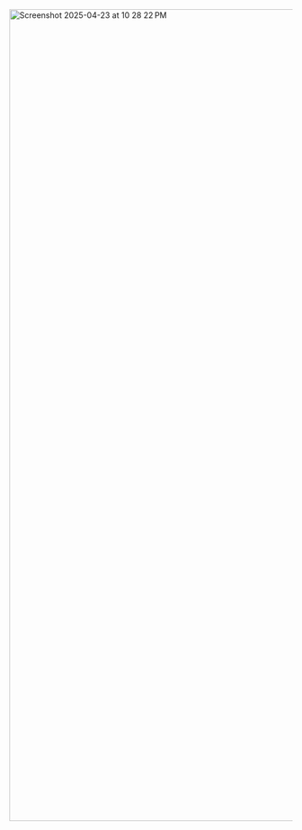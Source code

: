 <img width="1446" alt="Screenshot 2025-04-23 at 10 28 22 PM" src="https://github.com/user-attachments/assets/bf2e2595-565e-4251-8fee-edbd68ee7b3c" />
